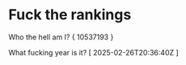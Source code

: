 # Fuck the rankings

Who the hell am I?
{ 10537193 }

What fucking year is it?
[ 2025-02-26T20:36:40Z ]
